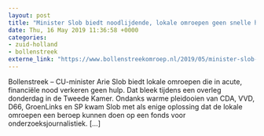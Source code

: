 ```yaml
---
layout: post
title: "Minister Slob biedt noodlijdende, lokale omroepen geen snelle hulp"
date: Thu, 16 May 2019 11:36:58 +0000
categories: 
- zuid-holland 
- bollenstreek 
externe_link: "https://www.bollenstreekomroep.nl/2019/05/minister-slob-biedt-noodlijdende-lokale-omroepen-geen-snelle-hulp/"
---
```


Bollenstreek &#8211; CU-minister Arie Slob biedt lokale omroepen die in acute, financiële nood verkeren geen hulp. Dat bleek tijdens een overleg donderdag in de Tweede Kamer. Ondanks warme pleidooien van CDA, VVD, D66, GroenLinks en SP kwam Slob met als enige oplossing dat de lokale omroepen een beroep kunnen doen op een fonds voor onderzoeksjournalistiek. [&#8230;]
